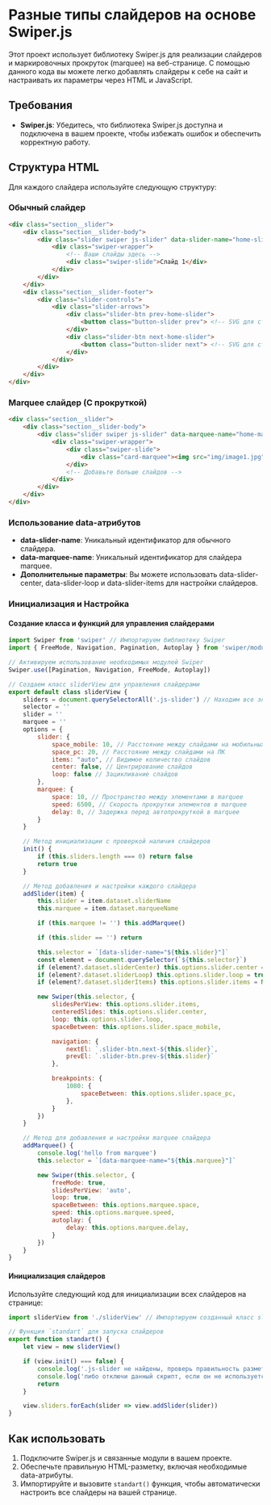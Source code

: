 # Разные типы слайдеров на основе Swiper.js

Этот проект использует библиотеку Swiper.js для реализации слайдеров и маркировочных прокруток (marquee) на веб-странице. С помощью данного кода вы можете легко добавлять слайдеры к себе на сайт и настраивать их параметры через HTML и JavaScript.

## Требования

- **Swiper.js**: Убедитесь, что библиотека Swiper.js доступна и подключена в вашем проекте, чтобы избежать ошибок и обеспечить корректную работу.

## Структура HTML

Для каждого слайдера используйте следующую структуру:

### Обычный слайдер

```html
<div class="section__slider">
    <div class="section__slider-body">
        <div class="slider swiper js-slider" data-slider-name="home-slider">
            <div class="swiper-wrapper">
                <!-- Ваши слайды здесь -->
                <div class="swiper-slide">Слайд 1</div>
            </div>
        </div>
    </div>
    <div class="section__slider-footer">
        <div class="slider-controls">
            <div class="slider-arrows">
                <div class="slider-btn prev-home-slider">
                    <button class="button-slider prev"> <!-- SVG для стрелки назад --> </button>
                </div>
                <div class="slider-btn next-home-slider">
                    <button class="button-slider next"> <!-- SVG для стрелки вперед --> </button>
                </div>
            </div>
        </div>
    </div>
</div>
```

### Marquee слайдер (С прокруткой)

```html
<div class="section__slider">
    <div class="section__slider-body">
        <div class="slider swiper js-slider" data-marquee-name="home-marquee">
            <div class="swiper-wrapper">
                <div class="swiper-slide">
                    <div class="card-marquee"><img src="img/image1.jpg" alt="Описание изображения"></div>
                </div>
                <!-- Добавьте больше слайдов -->
            </div>
        </div>
    </div>
</div>
```

### Использование data-атрибутов

- **data-slider-name**: Уникальный идентификатор для обычного слайдера.
- **data-marquee-name**: Уникальный идентификатор для слайдера marquee.
- **Дополнительные параметры**: Вы можете использовать data-slider-center, data-slider-loop и data-slider-items для настройки слайдеров.

### Инициализация и Настройка

#### Создание класса и функций для управления слайдерами

```javascript
import Swiper from 'swiper' // Импортируем библиотеку Swiper
import { FreeMode, Navigation, Pagination, Autoplay } from 'swiper/modules' // Импортируем модули Swiper

// Активируем использование необходимых модулей Swiper
Swiper.use([Pagination, Navigation, FreeMode, Autoplay])

// Создаем класс sliderView для управления слайдерами
export default class sliderView {
    sliders = document.querySelectorAll('.js-slider') // Находим все элементы с классом 'js-slider'
    selector = ''
    slider = ''
    marquee = ''
    options = {
        slider: {
            space_mobile: 10, // Расстояние между слайдами на мобильных
            space_pc: 20, // Расстояние между слайдами на ПК
            items: "auto", // Видимое количество слайдов
            center: false, // Центрирование слайдов
            loop: false // Зацикливание слайдов
        },
        marquee: {
            space: 10, // Пространство между элементами в marquee
            speed: 6500, // Скорость прокрутки элементов в marquee
            delay: 0, // Задержка перед автопрокруткой в marquee
        }
    }

    // Метод инициализации с проверкой наличия слайдеров
    init() {
        if (this.sliders.length === 0) return false 
        return true 
    }

    // Метод добавления и настройки каждого слайдера
    addSlider(item) {
        this.slider = item.dataset.sliderName
        this.marquee = item.dataset.marqueeName

        if (this.marquee != '') this.addMarquee()

        if (this.slider == '') return

        this.selector = `[data-slider-name="${this.slider}"]`
        const element = document.querySelector(`${this.selector}`)
        if (element?.dataset.sliderCenter) this.options.slider.center = true
        if (element?.dataset.sliderLoop) this.options.slider.loop = true
        if (element?.dataset.sliderItems) this.options.slider.items = Number(element.dataset.sliderItems)

        new Swiper(this.selector, {
            slidesPerView: this.options.slider.items,
            centeredSlides: this.options.slider.center,
            loop: this.options.slider.loop,
            spaceBetween: this.options.slider.space_mobile,

            navigation: {
                nextEl: `.slider-btn.next-${this.slider}`,
                prevEl: `.slider-btn.prev-${this.slider}`
            },

            breakpoints: {
                1080: {
                    spaceBetween: this.options.slider.space_pc,
                },
            }
        })
    }

    // Метод для добавления и настройки marquee слайдера
    addMarquee() {
        console.log('hello from marquee')
        this.selector = `[data-marquee-name="${this.marquee}"]`

        new Swiper(this.selector, {
            freeMode: true,
            slidesPerView: 'auto',
            loop: true,
            spaceBetween: this.options.marquee.space,
            speed: this.options.marquee.speed,
            autoplay: {
                delay: this.options.marquee.delay,
            }
        })
    }
}
```

#### Инициализация слайдеров

Используйте следующий код для инициализации всех слайдеров на странице:

```javascript
import sliderView from './sliderView' // Импортируем созданный класс sliderView

// Функция `standart` для запуска слайдеров
export function standart() {
    let view = new sliderView()

    if (view.init() === false) {
        console.log('.js-slider не найдены, проверь правильность разметки...')
        console.log('либо отключи данный скрипт, если он не используется...')
        return
    }

    view.sliders.forEach(slider => view.addSlider(slider))
}
```

## Как использовать

1. Подключите Swiper.js и связанные модули в вашем проекте.
2. Обеспечьте правильную HTML-разметку, включая необходимые data-атрибуты.
3. Импортируйте и вызовите `standart()` функция, чтобы автоматически настроить все слайдеры на вашей странице.